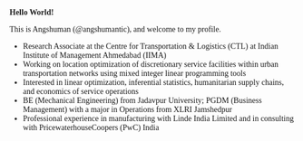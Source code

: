 <span style="font-family:Garamond;">


**Hello World!**

This is Angshuman (@angshumantic), and welcome to my profile.

- Research Associate at the Centre for Transportation & Logistics (CTL) at Indian Institute of Management Ahmedabad (IIMA)
- Working on location optimization of discretionary service facilities within urban transportation networks using mixed integer linear programming tools
- Interested in linear optimization, inferential statistics, humanitarian supply chains, and economics of service operations
- BE (Mechanical Engineering) from Jadavpur University; PGDM (Business Management) with a major in Operations from XLRI Jamshedpur
- Professional experience in manufacturing with Linde India Limited and in consulting with PricewaterhouseCoopers (PwC) India

</span>

<!---
angshumatic/angshumatic is a ✨ special ✨ repository because its `README.md` (this file) appears on your GitHub profile.
You can click the Preview link to take a look at your changes.
--->
